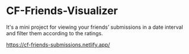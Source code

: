 # CF-Friends-Visualizer
It's a mini project for viewing your friends’ submissions in a date interval and filter them according to the ratings.

 https://cf-friends-submissions.netlify.app/
